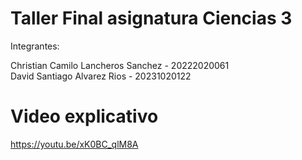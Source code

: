 # Taller Final asignatura Ciencias 3

Integrantes:

Christian Camilo Lancheros Sanchez - 20222020061  
David Santiago Alvarez Rios - 20231020122    

# Video explicativo
https://youtu.be/xK0BC_qlM8A
